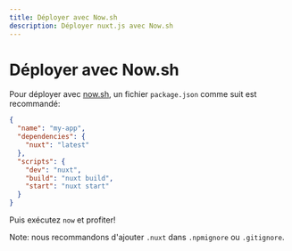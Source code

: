 ```yaml
---
title: Déployer avec Now.sh
description: Déployer nuxt.js avec Now.sh
---
```


# Déployer avec Now.sh

Pour déployer avec [now.sh](https://zeit.co/now), un fichier `package.json` comme suit est recommandé:
```json
{
  "name": "my-app",
  "dependencies": {
    "nuxt": "latest"
  },
  "scripts": {
    "dev": "nuxt",
    "build": "nuxt build",
    "start": "nuxt start"
  }
}
```

Puis exécutez `now` et profiter!

Note: nous recommandons d'ajouter `.nuxt` dans `.npmignore` ou `.gitignore`.
